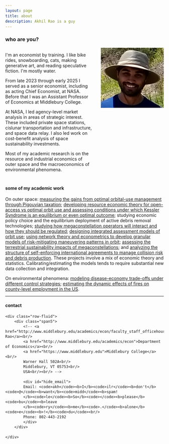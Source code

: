 ```yaml
---
layout: page
title: about
description: Akhil Rao is a guy
---
```


### who are you?

<div class="profile-container" style="display: flex; align-items: flex-start; gap: 2em; margin-bottom: 2em;">
    <div style="flex: 1;">
        <p>I'm an economist by training. I like bike rides, snowboarding, cats, making generative art, and reading speculative fiction. I'm mostly water.</p>
        <p>From late 2023 through early 2025 I served as a senior economist, including as acting Chief Economist, at NASA. Before that I was an Assistant Professor of Economics at Middlebury College.</p>
        <p>At NASA, I led agency-level market analysis in areas of strategic interest. These included private space stations, cislunar transportation and infrastructure, and space data relay. I also led work on cost-benefit analysis of space sustainability investments.</p>
        <p>Most of my academic research is on the resource and industrial economics of outer space and the macroeconomics of environmental phenomena.</p>
    </div>
    <img src="../assets/pics/akhil_hat.png" 
         title="Akhil Rao"
         style="width: 200px; height: auto;"
    />
</div>

<!-- ### what is your work about?

Pedagogically, I'm very interested in the use of games and experiential learning to teach mathematical and economic concepts.

My research is mostly about the environmental and industrial economics of outer space, with a second agenda about environmental disasters featuring strong biophysical couplings with economic activity (e.g. infectious disease, fires). There is usually a computational or dynamic flavor in my work.

#### academic research -->

<!-- Most of my research is about the economics of orbit use, much of which fits under the increasingly-popular term ["space sustainability"](https://www.nasa.gov/spacesustainability/). Earth's orbits are the world's largest common-pool resource, and as humans launch more satellites the risk of collisions between orbiting objects increases. Paths in low-Earth orbit are under &ldquo;open access&rdquo;&mdash;firms are unable to secure property rights over orbits. Open access to a common-pool resource typically causes over-exploitation, and sometimes collapse, of the resource. In the orbital case, expect to see more satellite-destroying collisions and a higher risk of [Kessler Syndrome](https://en.wikipedia.org/wiki/Kessler_syndrome) in low-Earth orbit than would be socially optimal.  -->

#### some of my academic work

On outer space: [measuring the gains from optimal orbital-use management through Pigouvian taxation](https://www.pnas.org/doi/10.1073/pnas.1921260117); [developing resource economic theory for open-access vs optimal orbit use and assessing conditions under which Kessler Syndrome is an equilibrium or even optimal outcome](https://arxiv.org/abs/2202.07442); studying economic policy choice and the equilibrium deployment of active debris removal technologies; [studying how megaconstellation operators will interact and how they should be regulated](https://www.pnas.org/doi/10.1073/pnas.2221343120); [designing integrated assessment models of orbit use](https://arxiv.org/abs/2309.10252); [using network theory and econometrics to develop granular models of risk-mitigating maneuvering patterns in orbit](https://arxiv.org/abs/2410.04599); [assessing the terrestrial sustainability impacts of megaconstellations](https://arxiv.org/abs/2309.02338); and [analyzing the structure of self-enforcing international agreements to manage collision risk and debris production](https://arxiv.org/abs/2205.03926). These projects involve a mix of economic theory and statistics. Calibrating/estimating the models tends to require substantial new data collection and integration.

On environmental phenomena: [modeling disease-economy trade-offs under different control strategies](https://www.nature.com/articles/s41467-022-30642-8); [estimating the dynamic effects of fires on county-level employment in the US](https://www.sciencedirect.com/science/article/pii/S0095069624001839).

<!-- ### what is your play about?
 -->


---

<div class="container">
<h4><a name="contact"></a>contact</h4>

    <div class="row-fluid">
        <div class="span5">
            <!-- <a href="http://www.middlebury.edu/academics/econ/faculty_staff_officehours/node/623754">Akhil Rao</a><br/>
            <a href="http://www.middlebury.edu/academics/econ">Department of Economics</a><br/>
            <a href="https://www.middlebury.edu">Middlebury College</a><br/>
            Warner Hall 502A<br/>
            Middlebury, VT 05753<br/>
            USA<br/><br/> -->

            <div id="hide_email">
            Email: <code>akh</code><b>I</b><code>ilr</code><b>don't</b><code>@</code><b>want</b><code>midd</code><b>spam!
            </b><code>le</code><b>So</b><code></code><b>please</b><code>bu</code><b>leave
            </b><code>ry</code><b>me</b><code>.</code><b>alone</b><code>e</code><b>!</b><code>du</code><br/>
            Phone: 802-443-2192
            </div>
        </div>

    </div>
</div>

